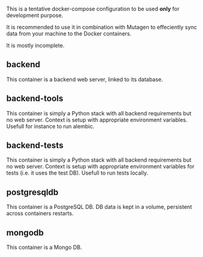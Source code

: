 This is a tentative docker-compose configuration to be used **only** for development purpose.

It is recommended to use it in combination with Mutagen to effeciently sync data from your machine to the Docker containers.

It is mostly incomplete.

## backend

This container is a backend web server, linked to its database.

## backend-tools

This container is simply a Python stack with all backend requirements but no web server. Context is
setup with appropriate environment variables. Usefull for instance to run alembic.

## backend-tests

This container is simply a Python stack with all backend requirements but no web server. Context is
setup with appropriate environment variables for tests (i.e. it uses the test DB). Usefull to run
tests locally.

## postgresqldb

This container is a PostgreSQL DB. DB data is kept in a volume, persistent across containers restarts.

## mongodb

This container is a Mongo DB.
